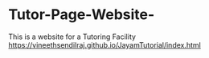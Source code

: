 # Tutor-Page-Website-
This is a website for a Tutoring Facility
https://vineethsendilraj.github.io/JayamTutorial/index.html
